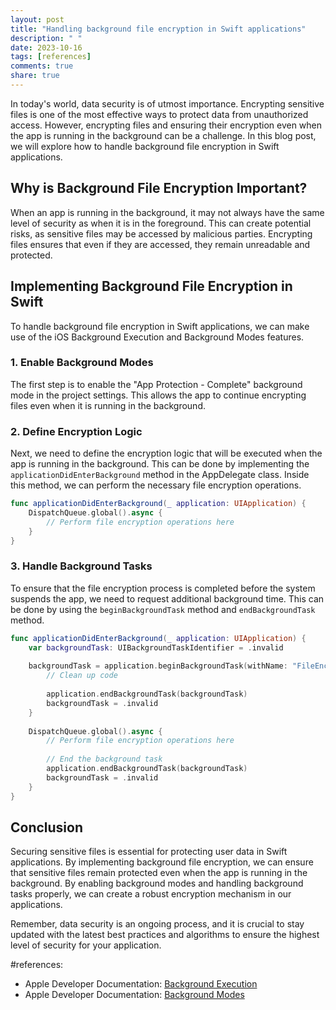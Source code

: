 ```yaml
---
layout: post
title: "Handling background file encryption in Swift applications"
description: " "
date: 2023-10-16
tags: [references]
comments: true
share: true
---
```


In today's world, data security is of utmost importance. Encrypting sensitive files is one of the most effective ways to protect data from unauthorized access. However, encrypting files and ensuring their encryption even when the app is running in the background can be a challenge. In this blog post, we will explore how to handle background file encryption in Swift applications.

## Why is Background File Encryption Important?

When an app is running in the background, it may not always have the same level of security as when it is in the foreground. This can create potential risks, as sensitive files may be accessed by malicious parties. Encrypting files ensures that even if they are accessed, they remain unreadable and protected.

## Implementing Background File Encryption in Swift

To handle background file encryption in Swift applications, we can make use of the iOS Background Execution and Background Modes features.

### 1. Enable Background Modes

The first step is to enable the "App Protection - Complete" background mode in the project settings. This allows the app to continue encrypting files even when it is running in the background.

### 2. Define Encryption Logic

Next, we need to define the encryption logic that will be executed when the app is running in the background. This can be done by implementing the `applicationDidEnterBackground` method in the AppDelegate class. Inside this method, we can perform the necessary file encryption operations.

```swift
func applicationDidEnterBackground(_ application: UIApplication) {
    DispatchQueue.global().async {
        // Perform file encryption operations here
    }
}
```

### 3. Handle Background Tasks

To ensure that the file encryption process is completed before the system suspends the app, we need to request additional background time. This can be done by using the `beginBackgroundTask` method and `endBackgroundTask` method.

```swift
func applicationDidEnterBackground(_ application: UIApplication) {
    var backgroundTask: UIBackgroundTaskIdentifier = .invalid
    
    backgroundTask = application.beginBackgroundTask(withName: "FileEncryption") {
        // Clean up code
        
        application.endBackgroundTask(backgroundTask)
        backgroundTask = .invalid
    }
    
    DispatchQueue.global().async {
        // Perform file encryption operations here
        
        // End the background task
        application.endBackgroundTask(backgroundTask)
        backgroundTask = .invalid
    }
}
```

## Conclusion

Securing sensitive files is essential for protecting user data in Swift applications. By implementing background file encryption, we can ensure that sensitive files remain protected even when the app is running in the background. By enabling background modes and handling background tasks properly, we can create a robust encryption mechanism in our applications.

Remember, data security is an ongoing process, and it is crucial to stay updated with the latest best practices and algorithms to ensure the highest level of security for your application.

#references:
- Apple Developer Documentation: [Background Execution](https://developer.apple.com/documentation/uikit/app_and_environment/scenes/preparing_your_ui_to_run_in_the_background)
- Apple Developer Documentation: [Background Modes](https://developer.apple.com/documentation/bundleresources/information_property_list/uibackgroundmodes)